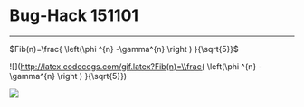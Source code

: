 ﻿# Bug-Hack 151101



---

$Fib(n)=\frac{ \left(\phi ^{n} -\gamma^{n} \right ) }{\sqrt{5}}$


![](http://latex.codecogs.com/gif.latex?Fib(n)=\\frac{ \\left(\\phi ^{n} -\\gamma^{n} \\right ) }{\\sqrt{5}})


<img src="http://latex.codecogs.com/gif.latex?Fib(n)=\frac{ \left(\phi ^{n} -\gamma^{n} \right ) }{\sqrt{5}}" />




